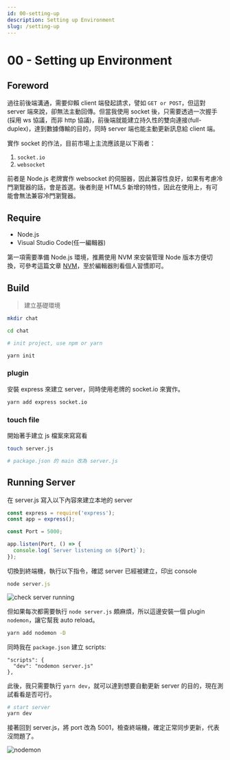 ```yaml
---
id: 00-setting-up
description: Setting up Environment
slug: /setting-up
---
```


# 00 - Setting up Environment

## Foreword

過往前後端溝通，需要仰賴 client 端發起請求，譬如 `GET or POST`，但這對 server 端來說，卻無法主動回傳。但當我使用 socket 後，只需要透過一次握手(採用 ws 協議，而非 http 協議)，前後端就能建立持久性的雙向連接(full-duplex)，達到數據傳輸的目的，同時 server 端也能主動更新訊息給 client 端。

實作 socket 的作法，目前市場上主流應該是以下兩者：

1. `socket.io`
2. `websocket`

前者是 Node.js 老牌實作 websocket 的伺服器，因此兼容性良好，如果有考慮冷門瀏覽器的話，會是首選。後者則是 HTML5 新增的特性，因此在使用上，有可能會無法兼容冷門瀏覽器。

## Require

- Node.js
- Visual Studio Code(任一編輯器)

第一項需要準備 Node.js 環境，推薦使用 NVM 來安裝管理 Node 版本方便切換，可參考這篇文章 [NVM](https://pitt-docusaurus.netlify.app/docs/nvm)，至於編輯器則看個人習慣即可。

## Build

> 建立基礎環境

```bash
mkdir chat

cd chat

# init project, use npm or yarn

yarn init
```

### plugin

安裝 express 來建立 server，同時使用老牌的 socket.io 來實作。

```bash
yarn add express socket.io 
```

### touch file

開始著手建立 js 檔案來寫寫看

```bash
touch server.js

# package.json 的 main 改為 server.js
```

## Running Server

在 server.js 寫入以下內容來建立本地的 server

```javascript
const express = require('express');
const app = express();

const Port = 5000;

app.listen(Port, () => {
  console.log(`Server listening on ${Port}`);
});
```

切換到終端機，執行以下指令，確認 server 已經被建立，印出 console

```javascript
node server.js
```

![check server running](https://i.imgur.com/cZyCn3s.png)

但如果每次都需要執行 `node server.js` 頗麻煩，所以這邊安裝一個 plugin `nodemon`，讓它幫我 auto reload。

```bash
yarn add nodemon -D
```

同時我在 `package.json` 建立 scripts:

```javascripton
"scripts": {
  "dev": "nodemon server.js"
},
```

此後，我只需要執行 `yarn dev`，就可以達到想要自動更新 server 的目的，現在測試看看是否可行。

```bash
# start server
yarn dev
```

接著回到 server.js，將 port 改為 5001，檢查終端機，確定正常同步更新，代表沒問題了。

![nodemon](https://i.imgur.com/aQ9lECR.png)
